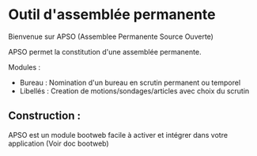 Outil d'assemblée permanente
============================

Bienvenue sur APSO (Assemblee Permanente Source Ouverte)

APSO permet la constitution d'une assemblée permanente.

Modules :

 * Bureau : Nomination d'un bureau en scrutin permanent ou temporel
 * Libellés : Creation de motions/sondages/articles avec choix du scrutin

Construction :
--------------

APSO est un module bootweb facile à activer et intégrer dans votre application (Voir doc bootweb)

